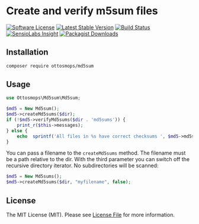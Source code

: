 # Create and verify m5sum files

[![Software License](https://img.shields.io/badge/license-MIT-blue.svg?style=flat-square)](LICENSE.md)
[![Latest Stable Version](https://poser.pugx.org/ottosmops/md5sum/v/stable?format=flat-square)](https://packagist.org/packages/ottosmops/md5sum)
[![Build Status](https://img.shields.io/travis/ottosmops/md5sum/master.svg?style=flat-square)](https://travis-ci.org/spatie/md5sum)
[![SensioLabs Insight](https://img.shields.io/sensiolabs/i/6473aa57-9e90-448d-beb8-626e7f152f45.svg?style=flat-square)](https://insight.sensiolabs.com/projects/6473aa57-9e90-448d-beb8-626e7f152f45)
[![Packagist Downloads](https://img.shields.io/packagist/dt/ottosmops/md5sum.svg?style=flat-square)](https://packagist.org/packages/ottosmops/md5sum)

## Installation

```bash
composer require ottosmops/md5sum
```

## Usage
```php
use Ottosmops\Md5sum\Md5sum;

$md5 = New Md5sum();
$md5->createMd5sums($dir);
if (!$md5->verifyMd5sums($dir . 'md5sums')) {
    print_r($this->messages);
} else {
    echo  sprintf('All files in %s have correct checksums ', $md5->md5sums); 
}
```

You can pass a filename to the ```createMd5sums``` method. The filename must be a path relative to the dir. With the third parameter you can switch off the recursive directory iterator. No subdirectories will be scanned:

```php
$md5 = New Md5sums();
$md5->createMd5sums($dir, "myfilename", false);
```


## License

The MIT License (MIT). Please see [License File](LICENSE.md) for more information.
